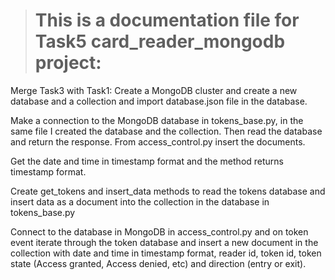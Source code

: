 > # This is a documentation file for Task5 card_reader_mongodb project:

Merge Task3 with Task1: Create a MongoDB cluster and create a new database and a collection and import database.json file in the database.

Make a connection to the MongoDB database in tokens_base.py, in the same file I created the database and the collection. Then read the database and return the response. From access_control.py insert the documents.

Get the date and time in timestamp format and the method returns timestamp format.

Create get_tokens and insert_data methods to read the tokens database and insert data as a document into the collection in the database in tokens_base.py

Connect to the database in MongoDB in access_control.py and on token event iterate through the token database and insert a new document in the collection with date and time in timestamp format, reader id, token id, token state (Access granted, Access denied, etc) and direction (entry or exit).
